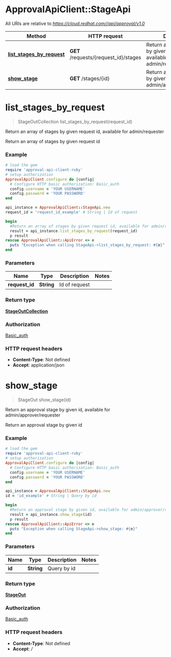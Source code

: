 # ApprovalApiClient::StageApi

All URIs are relative to *https://cloud.redhat.com//api/approval/v1.0*

Method | HTTP request | Description
------------- | ------------- | -------------
[**list_stages_by_request**](StageApi.md#list_stages_by_request) | **GET** /requests/{request_id}/stages | Return an array of stages by given request id, available for admin/requester
[**show_stage**](StageApi.md#show_stage) | **GET** /stages/{id} | Return an approval stage by given id, available for admin/approver/requester


# **list_stages_by_request**
> StageOutCollection list_stages_by_request(request_id)

Return an array of stages by given request id, available for admin/requester

Return an array of stages by given request id

### Example
```ruby
# load the gem
require 'approval-api-client-ruby'
# setup authorization
ApprovalApiClient.configure do |config|
  # Configure HTTP basic authorization: Basic_auth
  config.username = 'YOUR USERNAME'
  config.password = 'YOUR PASSWORD'
end

api_instance = ApprovalApiClient::StageApi.new
request_id = 'request_id_example' # String | Id of request

begin
  #Return an array of stages by given request id, available for admin/requester
  result = api_instance.list_stages_by_request(request_id)
  p result
rescue ApprovalApiClient::ApiError => e
  puts "Exception when calling StageApi->list_stages_by_request: #{e}"
end
```

### Parameters

Name | Type | Description  | Notes
------------- | ------------- | ------------- | -------------
 **request_id** | **String**| Id of request | 

### Return type

[**StageOutCollection**](StageOutCollection.md)

### Authorization

[Basic_auth](../README.md#Basic_auth)

### HTTP request headers

 - **Content-Type**: Not defined
 - **Accept**: application/json



# **show_stage**
> StageOut show_stage(id)

Return an approval stage by given id, available for admin/approver/requester

Return an approval stage by given id

### Example
```ruby
# load the gem
require 'approval-api-client-ruby'
# setup authorization
ApprovalApiClient.configure do |config|
  # Configure HTTP basic authorization: Basic_auth
  config.username = 'YOUR USERNAME'
  config.password = 'YOUR PASSWORD'
end

api_instance = ApprovalApiClient::StageApi.new
id = 'id_example' # String | Query by id

begin
  #Return an approval stage by given id, available for admin/approver/requester
  result = api_instance.show_stage(id)
  p result
rescue ApprovalApiClient::ApiError => e
  puts "Exception when calling StageApi->show_stage: #{e}"
end
```

### Parameters

Name | Type | Description  | Notes
------------- | ------------- | ------------- | -------------
 **id** | **String**| Query by id | 

### Return type

[**StageOut**](StageOut.md)

### Authorization

[Basic_auth](../README.md#Basic_auth)

### HTTP request headers

 - **Content-Type**: Not defined
 - **Accept**: */*



